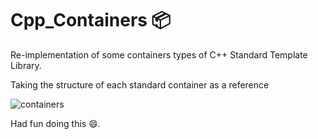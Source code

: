 # Cpp_Containers 📦

Re-implementation of some containers types of C++ Standard Template Library.

Taking the structure of each standard container as a reference

![containers](https://user-images.githubusercontent.com/94646532/206327438-3fede66e-8c50-4fe3-86a0-859c15dbd067.jpeg)

Had fun doing this 😄.
